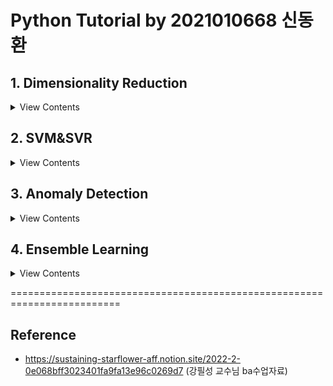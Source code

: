 # Python Tutorial by 2021010668 신동환

## 1. Dimensionality Reduction
<details>
    <summary> View Contents </summary>

  * 차원축소의 목적: 불필요한 데이터를 제거하여 복잡도를 낮추면서 성능을 유지, computation power 절감

  * 차원축소 기법의 종류
  ![image](https://user-images.githubusercontent.com/77199749/195138151-b06862d6-5887-42c5-b660-7b9d6816f127.png)

  * Genetic Algorithm
  ![image](https://user-images.githubusercontent.com/77199749/195138246-bb82f29a-2246-4db7-a469-3672852b8b72.png)

  * PCA vs. MDS
  ![image](https://user-images.githubusercontent.com/77199749/195138319-51de7065-8de3-4616-9dbb-e8a9b7548cc9.png)

</details>

## 2. SVM&SVR
<details>
    <summary> View Contents </summary>
    
  * Support Vector Machine(SVM): 마진을 극대화하는 초평면활용 분류기
  ![image](https://user-images.githubusercontent.com/77199749/195419556-907a0536-c7e5-4352-aecd-09477dc94630.png)

  * SVM 4 Cases
  ![image](https://user-images.githubusercontent.com/77199749/195419669-c1fcbe7a-acff-405e-923c-e78a1c3cc051.png)

  * SVM Case1: Linear&Hard Margin
  ![image](https://user-images.githubusercontent.com/77199749/195419851-e0627d18-2c57-452e-9665-a03dd14653a9.png)

  * Support Vector Regression: "𝝐-tube"를 가진 회귀 추정식
  ![image](https://user-images.githubusercontent.com/77199749/195420076-533c14b2-9dbb-4476-a847-50e36ca8ff15.png)

</details>


## 3. Anomaly Detection
<details>
    <summary> View Contents </summary>
    
  * Anomaly Detection: "이상치" 탐지 기법
  
  * Novel Data: 이상치 데이터이지만, 긍정적인 의미로 사용됨. 데이터의 본질적 특성은 같지만, 유형이 다른 관측치(돌연변이 등)
  * Anomaly Data: 이상치 데이터이지만, 부정적인 의미로 사용됨.  대부분의 데이터와 특성이 다른 관측치(불량 등)
  * Outlier Data: 이상치 데이터, 대부분의 데이터와 본질적인 특성이 다른 관측치(미완성제품 등)

  * Anomaly Detection vs Classification
    : 아래 그림처럼, 이상치 탐지는 데이터의 불균형이 심하고 minority class의 개수가 정량적으로 매우 적을 때 사용한다.
  ![image](https://user-images.githubusercontent.com/77199749/201830267-fb474e19-cad8-43e5-baef-ef2061d4bcc4.png)

  * Density-based Anomaly Detection: 주어진 데이터를 바탕으로 각 객체들이 생성될 확률을 추정하여 새로운 데이터가 생성될 확률이 낮을 경우 이상치로 판단함.

  * 아래의 4가지 밀도기반 이상치 탐지기법들을 소개함
      1. Single Gassusian -> parametric기법으로,

          * 모든 데이터가 '하나'의 가우시안(정규)분포로부터 생성됨을 가정함.
          * 학습은 정상데이터들의 가우시안분포의 평균(mu)과 공분산(var)행렬을 추정하며 이루어짐
          * 테스트는 새로운 데이터가 생성확률이 낮으면 이상치, 높으면 정상으로 구분함

          ![image](https://user-images.githubusercontent.com/77199749/201831498-e5f60dac-f6dd-48ca-8dfc-a87052a7b745.png)
          
          * 결과해석: Gaussian 기법은 추정이 간단하며 학습기간이 짧고, 적절한 threshold(epsilon)를 분포로부터정할 수 있다. 위 그림에서 보이는 것처럼 epsilon값을 줄일 수록 이상치의 개수(빨간색)가 증가하고, epsilon값을 늘릴 수록 이상치의 개수(빨간색)가 줄어드는 것을 알 수 있었다.


      2. Gaussian Mixture -> parametric기법

          * 여러가지의 가우시안(정규)분포로부터 데이터가 생성됬음을 가정함
          * Expectation-Maximization(EM)알고리즘을 통해, 각 가우시안분포의 중심점(조건확률)이 끝날때까지 반복함

          ![image](https://user-images.githubusercontent.com/77199749/201831111-2db4a24c-176a-4217-a45d-0235391c3cad.png)
          
          * 결과해석: Mixture of Gaussian 기법은 Single Gaussian기법을 보완하여, multi Gaussian분포를 추정해, 좀 더 유연하고 복잡한 boundary를 만들 수 있게 된다. 위 그림처럼, 5개의 클러스터가 있을 때에도 다수군집의 확률분포를 구분할 수 있도록 만든다. 

      3. Parzen Window Density Estimation -> non-parametric기법
          * 위 가우시안기법들은 데이터가 특정분포를 따른다고 가정하지만, 파젠 윈도우 기법에선 데이터가 특정분포를 따른다고 가정하지 않음 ==> non-parametric기법
          * 확률밀도를 추정할 때, 데이터의 수는 고정되어 있으므로 적절한 V(부피)를 찾는 문제로 귀결되지만, 파젠 윈도우 기법에선 V(부피)를 고정하고, "k(V안에 포함되는 데이터 수)"를 찾음 ==> 커널 밀도 추정

          ![image](https://user-images.githubusercontent.com/77199749/201831516-db5a7a33-4329-45b0-a5c7-875c601b031d.png)

          * 결과해석: 커널을 활용한 파젠윈도우 기법은 parametric한 가우시안기법들과 다르게, 특정분포를 따른다고 가정하지 않아 더욱 유연하고 섬세한 boundary를 생성 할 수 있다. 특별히, smoothing (window width) parameter h를 사용해 밀도 분포를 조정할 수 있다.


      4. Local Outlier Factor(LoF) -> non-parametric기법
          * 이상치 스코어를 산출 할때, "주변부"의 밀도도 같이 고려하여 이상여부를 나타내고자함
          * 특정 데이터 주변 밀도가 작지만, 주변부 데이터들은 밀도가 높을때 --> 이상치라고 판단함

          ![image](https://user-images.githubusercontent.com/77199749/201831541-1e7cd125-89aa-4297-b7d6-4c9a65e60f43.png)
          
          * 결과해석: LoF는 위 설명드린 3가지 기법과 다르게 특정 데이터의 '주변부 밀도'를 고려한다는점에서 큰 차이점이 있다. 위 그림에서 볼 수 있듯이, 가장자리에 위치하여 주변부밀도가 작은 데이터포인트들을 이상치라고 판단하는것을 알 수 있다. 특정 이상치를 정제하는데에 있어선 좋은 detection방안이 될 수 있을것이다.


  * Model-based Anomaly Detection: 주어진 정상데이터만으로 각 모델들을 학습하여, 새로운 데이터가 들어왔을 때 각 모델의 기준에 부합하지 않는 데이터들을 이상치라 판단함.
  
  * 아래의 3가지 모델기반 이상치 탐지기법들을 소개함
    1. Auto-Encoder
        * 이미지 데이터(예시)를 넣었을 때, 똑같은 이미지를 복원해내는 NN모델
        * 이 때, 정상치만을 학습시켜 weight값을 저장하고 새로운 이상치가 들어왔을때 복원error값이 높아지므로, 복원이 잘 안될 수록 이상치로 판단
        
        ![image](https://user-images.githubusercontent.com/77199749/201831412-ec22f679-70cc-4d8b-8317-4211a7a14235.png)
        
        * 결과해석: Auto-encoder는 인코더단에서 압축한 latent vector를 decoder단에서 생성해내는 모델이다. 그림'outlier-score'그림을 통해 극히 outlier-score가 높은 데이터들을 통해 이상치를 탐지할 수 있었다. 또한 'Combination by average'그림을 통해 3개의 모델을 동시에 사용하고 이를 정규화함으로써 조금 더 정제된 Anomaly_score를 얻을 수 있다.
    
    
    2. One Class Support Vector Machine(OCSVM)
        * Threshold(임계치)가 아닌 "boundary"를 사용하여 이상치 여부를 판단함
        * OCSVM은 원점으로부터의 거리들을 사용하여 "초평면 boundary"를 만들고, 이를 기준으로 이상치 여부를 판단
        (참고)
        * SVDD과 OCSVM의 공통점은, 모두 threshold(임계치)가 아닌 boundary를 생성하여 이상치여부를 구분하는 것임
        * 차이점은, "boundary의 형태와 중심점"이 다름
        * OCSVM에선 초평면을 활용하였다면, SVDD에선 "초구 boundary"를 사용하며 "원점이 중심이 아니어도 무방"함

        ![image](https://user-images.githubusercontent.com/77199749/201831461-7e44eced-05fe-4b6f-b4de-3f99e07a17b7.png)
        
        * 결과해석: 일반적인 선형분류기인 SVM과 다르게 비선형성을 더한 OCSVM으로 원점으로부터 떨어진 거리로 초평면을 만들고 데이터들을 정상/이상치로 분류하는 성능이 그림에서처럼 눈에 띠게좋았다. 여러 데이터들 속에 포함되어 있는 데이터가 이상치일땐, 분류하기 어렵지만 위 그림처럼 경계면에서 발생하는 이상치는 threshold를 정하여 분류됨을 볼 수 있다.

    3. Isolation Forest
        * Forest라는 단어에서 알 수 있듯이, 분기를 하면서 이상치여부를 따지는 tree구조의 모델임
        * 이 때, 소수 범주(이상치)는 개체수가 적을 것이므로 적은 분기만으로 고립이 가능하다는 가정
        * 따라서, 고립시키는데에 많은 분기가 필요하면 정상, 적은 분기가 필요하다면 이상치데이터로 판단함

        ![image](https://user-images.githubusercontent.com/77199749/201831471-541147c9-d165-422a-bfd3-cdffad30a401.png)

        * 결과해석: Isolation Forest는 Forest의 장점을 이상치 탐지에 잘 녹여내었다고 볼 수 있다. 위 그림에서 처럼, 분기 수가 많이 필요없는 이상치 데이터들은 전부 이상치로 잘 분류되어지고, 분기가 많이 필요한, 즉 정상 데이터들은 정상으로 분류됨을 볼 수 있다. 여러개의 밀집된 군집이 형성되어 있을 때 사용하면 효과적인 이상치 탐지 성능을 볼 수 있을 것이다.

  
</details>

## 4. Ensemble Learning
<details>
    <summary> View Contents </summary>
    
  * Ensemble: 개별 알고리즘들을 적당히 잘 섞어 놓으면 어떨까? 라는 motivation에서 출발
  
  * 모델학습 및 오류
    * 모델이란, 주어진 하나의 샘플 집합으로부터 데이터 생성 함수를 추론하는 것임
    * 모델에 의한 오류는 편향(Bias)와 분산(Variance)로 구분 될 수 있음
    * 편향(Bias): 평균적으로 얼마나 “정확한“ 추정이 가능한지에 대한 측정 지표
    * 분산(Variance): 개별 추정이 얼마나 “차이”가 크게 나타나는지에 대한 측정 지표
    
  * 모델 구분
    * 분산이 낮고, 편향이 높음 --> Boosting
    * 편향이 낮고, 분산이 높음 --> Bagging
    
    ![image](https://user-images.githubusercontent.com/77199749/204252620-980730d0-54b9-4714-8cbc-3caa5f279e79.png)




  * Bagging : Bootstrap Aggregating의 약자로, 각  모델에 다른 학습데이터 셋을 이용해 결과값을 취합하는 앙상블 기법

  * 아래 Bagging기반 앙상블 기법을 소개함
      1. Random Forest

          * Random Forests란, 다수의 decision tree모델에
          * 동일하지 않은 데이터셋(크기는 동일, 중복가능)을 '독립적'으로 학습 시킨 후
          * 결과를 majority voting과 같이 취합하는 모델임
          * bagging의 대표적인 모델이라 할 수 있음
    
            ![image](https://user-images.githubusercontent.com/77199749/204252497-deeca3ea-1cbd-4974-8a6e-71cd70b96e96.png)


          
          * 결과해석: 하나의 decision tree로는 overfitting이 쉽게 일어날 수 있지만, 다수의 tree모델을 사용하여 각기 다른 데이터셋으로 학습을 시켜 일반화된 tree를 만들었음. 앙상블 모델로, 여러개의 형성된 tree모델에 새로운 데이터를 통과시키며, 각 트리가 분류한 결과에서 voting을 실시하여 가장 많이 득표한 결과를 최종 분류 결과로 선택함. 또한, Information Gain(IG)과 Gini impurity를 기준으로 split을 진행하여 비교한 결과, 분류 정확도와 error카운트수가 동일한것으로 보아, 붓꽃 데이터와 같이 단순데이터에 대해선 큰 차이가 없음을 확인하였다.


  * Boosting: Boosting은 오분류된 데이터에 집중해 더 많은 가중치를 주는 ensemble 기법으로, 특징은, 각 모델이 서로에게 dependent(model guided)한 성질을 지녀 다양성 측면에서 explicit함
  
  * 아래의 4가지 Boosting기반 앙상블 모델들을 소개함
    1. Adaptive Boosting(AdaBoost)
        * AdsBoost에선 이전단계에서의 단점을 데이터분포에 반영시키면서 모델의 성능을 향상시킴.
        * 가장 기본적인 AdabBoost의 base learner(estimator)는 depth가 1인 DecisionTree임
        * 분기횟수(depth)를 증가시키고,
        * 추정횟수(n_estimators)를 증가시키면서 비교 실험하였음
        
        ![image](https://user-images.githubusercontent.com/77199749/204252879-498089dc-f8f5-4e19-9223-7ab93108c6be.png)
        
        * 결과해석: AdaBoost를 통해 boosting의 기본적인 개념은 이전 단계에서 맞추지 못한 데이터들의 영향력을 키워 다음 단계에서 더 잘 맞추게 유도하는 것임을 알았다. Tree계열의 모델을 base model로 할때에는 주로 depth(leaf노드까지의 분기수라고 이해하면 편함)를 깊게하고 추정횟수를 더 많이 하는것이 성능이 제일 좋은 것을 확인하였다.
    
    
    2. Gradient Boosting Machine(GBM)
        * AdaBoost와 비슷한 boosting 계열의 모델이지만,
        * GBM에선 가중치 업데이트를 Gradient Descent를 이용해 회귀모형의 잔차를 예측하는 모델임
        * AdaBoost에선 전 단계의 단점이 '데이터의 선택확률'에 반영되지만,
        * GBM에선 '잔차'를 구하는 '손실함수의 gradient'에 반영됨

        ![image](https://user-images.githubusercontent.com/77199749/204253044-f7194157-9d87-4f5d-876f-61097fed4654.png)
        
        * 결과해석: AdaBoost와 동일한 조건(max_depth = 10, n_estimator=100)으로 진행하였을때보다 성능이 '9%'이상 향상된 것을 볼 수 있다. 단순히 데이터의 분포를 바꾸어가며 boosting을 하는 것 보단, 손실함수의 gradient에 반영하여 모델을 훈련시키는 것이 해당 데이터에선 보다 효과적임을 알았다. 그러나, 시간적인 측면을 보자면 AdaBoost에 비해 '8.8배 오래'걸리는 것은 충분히 고려해야할 사항이다. 추가로, GBM내에서 성능을 향상시키고자 tree의 depth를 2배로 증가시켜 20을 만들고 반복횟수를 100에서 50회로 낮추어 진행을 한 결과, 성능이 오히려 감소되었다. 특정데이터에서 tree의 depth를 높게 잡는 것이 더 정확한 분류가 가능한 것이라 예상하였으나, 과적합으로 인한 정확도 감소를 보였다.

    3. XGBoost
        * GBM은 위 실험에서 알 수 있듯이, Adaboost보다 100배의 시간이 걸리고, 과적합의 이슈가 있었음
        * 이러한 단점을 보완하기 위해 XGBoost가 탄생함
        * 전역을 탐색한 분기점이 아니라, 'locally 최적split을 찾으므로' GBM 보다 빠르고
        * 과적합을 방지하기 위해 규제를 포함시킴

        ![image](https://user-images.githubusercontent.com/77199749/204253112-8b2834b8-9fb3-4a73-bd41-3843537f5f17.png)

        * AdaBoost와 동일한 조건(max_depth = 10, n_estimator=100)으로 진행하였을때보다 성능이 '7%' 향상된 반면 GBM보단 '2% 낮은 성능'을 보인다. GBM처럼 gradient의 값을 반영시켜 잔차를 줄이는 것은 동일하나,전역을 탐색하여 분기점을 찾지 않고, 분할된 데이터셋에서 최적의 분기점을 찾는 것이 차이점이다. 이를 통해 XGBoost는 GBM에 비해 '200배 이상 빠르게' 훈련 및 테스트 된다.    

    
    4. LightGBM
        * GBM에서 출발한 알고리즘으로, 두가지의 관점을 제시한다
        * 1.Gradient-based One-slide Sampling(GOSS): 정보량이 적은것은 제외하고 학습을 진행하자
        * 2.Exclusive Feature Bundling(EFB): 변수들을 합치자
        * leaf-wise tree growth로, tree를 수평이 아닌 '수직'으로 확장하여 leaf node의 개수를 정함
        * LightGBM의 리프 중심 트리 분할 방식은 트리의 균형을 맞추지 않고, 최대 손실 값(max delta loss)을 가지는
        * 리프 노드를 지속적으로 분할하면서 트리의 깊이가 깊어지고 비대칭적인 규칙 트리가 생성됨

        ![image](https://user-images.githubusercontent.com/77199749/204253228-215111e1-80da-4773-8399-75b1ea42bfc7.png)

        * 결과해석: AdaBoost와 동일한 조건(max_depth = 10, n_estimator=100)으로 진행하였을때보다 성능이 '9%'향상되었으며, GBM보단 '0.2% 낮은 성능'으로 거의 비슷해 보인다. GBM과 gradient의 값을 반영시켜 잔차를 줄이는 것은 동일하나, light라는 이름이 붙은 만큼 피쳐를 병합해 데이터크기를 작게 만들어 메모리를 적게 차지하고 이를 통해 LightGBM은\는 GBM에 비해 '170배 이상 빠르게' 훈련 및 테스트 된다. 추가로, learning_rate를 0.1에서 0.01로 감소한 결과를 보면 gradient의 감소가 천천히 일어나 성능이 더 떨어지는 것을 볼 수 있다. local에 빠질 우려가 있어 낮추었으나, 0.1이 이번데이터엔 더 적절한 learning rate값임을 알 수 있었다.

    5. CatBoost
        * GBM에서 출발한 알고리즘으로, 'Categorical'데이터의 boosting을 수행하는 모델임
        * Issue 1.Predcition Shift: 후반으로 갈수록 초반에 만들어진 모델에 영향을 많이 받는 문제가 발생함
            --> 그 이유는, 동일한 데이터가 여러번 중복학습되기 때문임.
            (Solution): Ordered Boosting: oblivious tree(대칭)구축하고, 제한적인 데이터를 학습에 사용하게 함
                이떄, 각 데이터들에 대해 leaf value와 gradient에 대한 코사인 유사도를 계산해 loss로 사용함!!
        * Issue 2.Target Leakage: 2번째 문제는 카테고리변수들은 one-hot encoding을 통해 변환이 되는데 y값은 그대로 유지되는 문제가 발생함
            (Solution): Ordered Target Statistics: 사전확률값을 도입한 ordered target statistics를 사용하며,
                rare한 noisy categories들의 부정적인 효과를 제거함

        ![image](https://user-images.githubusercontent.com/77199749/204253276-c0af524e-a05a-45a8-8ccb-f079e9ba6096.png)

       * 결과해석: AdaBoost와 동일한 조건(max_depth = 10, n_estimator=100)으로 진행하였을때보다 성능이 '6%' 향상되었으며, GBM보단 '3% 낮은 성능'을 보인다. GBM의 target leakage와 prediction shift 문제점을 보완한 모델이 바로 이 CatBoost이다. 해당 데이터에선 값들이 모두 0과1로만 이루어져 있기 때문에 categorical한 데이터임에도 성능이 더 낮게 나왔음을 볼 수 있다. 데이터의 수가 많고 binary값이 아닌  데이터를 실험한 결과에선 CatBoost의 성능이 더 좋게 나을 수 있다고 기대해본다.  마지막으로, CatBoost는 GBM에 비해 '15배 이상 빠르게' 훈련 및 테스트 되는 것을 볼 수 있다.
    
    * 최종실험결과비교(정확도 높은순, base_learner: tree, max_depth=10, n_estimator=100)
        1.GBM 정확도: 81.5988%
        2.LightGBM 정확도: 81.3995%
        3.XGBoost 정확도: 79.5626%
        4.CatBoost 정확도: 78.5876%
        5.AdaBoost 정확도: 72.4790%

  
</details>
    
=========================================================================
## Reference
- https://sustaining-starflower-aff.notion.site/2022-2-0e068bff3023401fa9fa13e96c0269d7 (강필성 교수님 ba수업자료)
